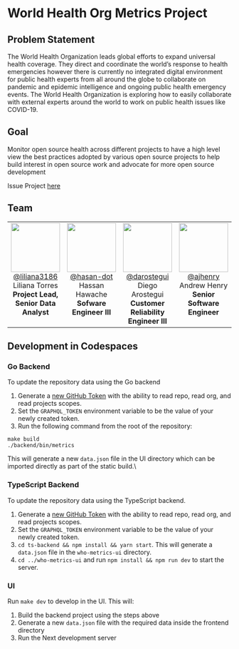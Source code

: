# World Health Org Metrics Project 

## Problem Statement

The World Health Organization leads global efforts to expand universal health coverage. They direct and coordinate the world’s response to health emergencies however there is currently no integrated digital environment for public health experts from all around the globe to collaborate on pandemic and epidemic intelligence and ongoing public health emergency events. The World Health Organization is exploring how to easily collaborate with external experts around the world to work on public health issues like COVID-19.

## Goal

Monitor open source health across different projects to have a high level view the best practices adopted by various open source projects to help build interest in open source work and advocate for more open source development

Issue Project  [here](https://github.com/github/SI-skills-based-volunteering/issues/147#issuecomment-1472370039)

## Team
<table>
  <tr valign="top">
  <td align=center>
    <img src="https://avatars.githubusercontent.com/u/12959012?v=4" width="110" height="110"><br/>
      <a href="https://github.com/liliana3186">@liliana3186</a><br/>
     Liliana Torres<br/>
      <b>Project Lead, Senior Data Analyst </b>
    </td>
    <td align=center>
    <img src="https://avatars.githubusercontent.com/u/34780972?v=4" width="110" height="110"><br/>
      <a href="https://github.com/hasan-dot">@hasan-dot</a><br/>
      Hassan Hawache<br/>
      <b>Sofware Engineer III</b>
    </td>
    <td align=center>
    <img src="https://avatars.githubusercontent.com/u/61184284?v=4" width="110" height="110"><br/>
      <a href="https://github.com/darostegui">@darostegui</a><br/>
      Diego Arostegui<br/>
      <b>Customer Reliability Engineer III</b>
    </td>
    <td align=center>
    <img src="https://avatars.githubusercontent.com/u/24923406?v=4" width="110" height="110"><br/>
      <a href="https://github.com/ajhenry">@ajhenry</a><br/>
      Andrew Henry<br/>
      <b> Senior Software Engineer </b>
    </td>
    <td align=center>
    <img src="https://avatars.githubusercontent.com/u/67866556?v=4" width="110" height="110"><br/>
      <a href="https://github.com/joannaakl">@joannaakl</a><br/>
      Joanna Krzek-Lubowiecka<br/>
      <b> Software Engineer III </br>
    </td>
    <td align=center>
    <img src="https://avatars.githubusercontent.com/u/22037769?v=4" width="110" height="110"><br/>
      <a href="https://github.com/dmgardiner25">@dmgardiner25</a><br/>
      David Gardiner<br/>
      <b> Software Engineer II</b>
    </td>
    <td align=center>
    <img src="https://github.com/ipc103.png?v=4" width="110" height="110"><br/>
      <a href="https://github.com/ipc103">@ipc103</a><br/>
      Ian Candy<br/>
      <b> Senior Software Engineer</b>
    </td>
   </tr>
</table>



## Development in Codespaces

<!-- TODO: Add min requirements and deployment steps -->
### Go Backend

To update the repository data using the Go backend

1. Generate a [new GitHub Token](https://github.com/settings/tokens) with the ability to read repo, read org, and  read projects scopes.
1. Set the `GRAPHQL_TOKEN` environment variable to be the value of your newly created token.
1. Run the following command from the root of the repository:
```
make build
./backend/bin/metrics
```

This will generate a new `data.json` file in the UI directory which can be imported directly as part of the static build.\

### TypeScript Backend

To update the repository data using the TypeScript backend. 

1. Generate a [new GitHub Token](https://github.com/settings/tokens) with the ability to read repo, read org, and  read projects scopes.
1. Set the `GRAPHQL_TOKEN` environment variable to be the value of your newly created token.
1. `cd ts-backend && npm install && yarn start`. This will generate a `data.json` file in the `who-metrics-ui` directory.
1. `cd ../who-metrics-ui` and run `npm install && npm run dev` to start the server.

### UI

Run `make dev` to develop in the UI. This will:

1. Build the backend project using the steps above
1. Generate a new `data.json` file with the required data inside the frontend directory
1. Run the Next development server

